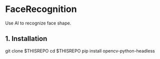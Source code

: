# FaceRecognition
Use AI to recognize face shape.

## 1. Installation
git clone $THISREPO
cd $THISREPO
pip install opencv-python-headless